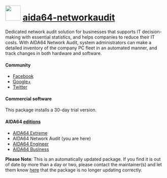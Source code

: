 # <img src="https://cdn.jsdelivr.net/gh/mkevenaar/chocolatey-packages@8dfe3299e5b7de5397d0255d1ffec8ca00e41cf1/icons/aida64-networkaudit.png" width="48" height="48"/> [aida64-networkaudit](https://community.chocolatey.org/packages/aida64-networkaudit)

Dedicated network audit solution for businesses that supports IT decision-making with essential statistics, and helps companies to reduce their IT costs. With AIDA64 Network Audit, system administrators can make a detailed inventory of the company PC fleet in an automated manner, and track changes in both hardware and software.

#### Community

* [Facebook](https://www.facebook.com/AIDA64)
* [Google+](https://plus.google.com/+aida64)
* [Twitter](https://twitter.com/FinalWire)

#### Commercial software

This package installs a 30-day trial version.

#### AIDA64 [editions](http://www.aida64.com/compare-aida64-features)

* [AIDA64 Extreme](https://community.chocolatey.org/packages/aida64-extreme)
* AIDA64 Network Audit (you are here)
* [AIDA64 Engineer](https://community.chocolatey.org/packages/aida64-engineer)
* [AIDA64 Business](https://community.chocolatey.org/packages/aida64-business)

**Please Note**: This is an automatically updated package. If you find it is
out of date by more than a day or two, please contact the maintainer(s) and
let them know [here](https://github.com/mkevenaar/chocolatey-packages/issues) that the package is no longer updating correctly.
